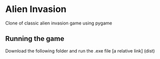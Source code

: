 # Alien Invasion
Clone of classic alien invasion game using pygame
## Running the game
Download the following folder and run the .exe file
[a relative link] (dist)
